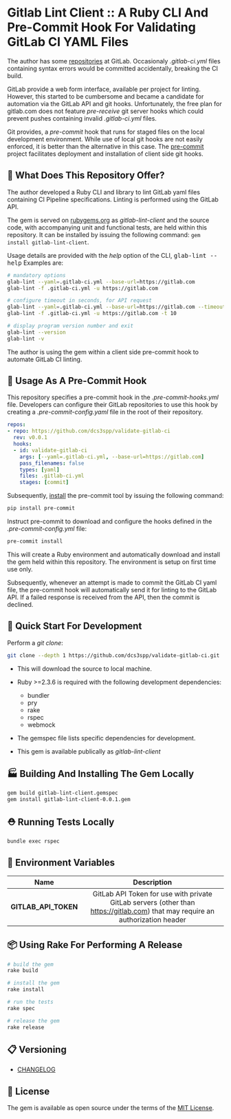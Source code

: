 # Gitlab Lint Client :: A Ruby CLI And Pre-Commit Hook For Validating GitLab CI YAML Files

The author has some [repositories](https://gitlab.com/groups/sppears_grp/-/shared) at GitLab.
Occasionaly *.gitlab-ci.yml* files containing syntax errors would be committed accidentally, 
breaking the CI build.

GitLab provide a web form interface, available per project for linting. However, this started
to be cumbersome and became a candidate for automation via the GitLab API and git hooks. 
Unfortunately, the free plan for gitlab.com does not feature *pre-receive* git server hooks which
could prevent pushes containing invalid *.gitlab-ci.yml* files. 

Git provides, a *pre-commit* hook that runs for staged files on the local development environment.
While use of local git hooks are not easily enforced, it is better than the alternative in this case. 
The [pre-commit](https://pre-commit.com/) project facilitates deployment and installation of 
client side git hooks. 


## 🔎 What Does This Repository Offer?

The author developed a Ruby CLI and library to lint GitLab yaml files containing CI 
Pipeline specifications. Linting is performed using the GitLab API. 

The gem is served on [rubygems.org](https://rubygems.org) as *gitlab-lint-client* and the 
source code, with accompanying unit and functional tests, are held within this repository. 
It can be installed by issuing the following command: 
```gem install gitlab-lint-client```. 

Usage details are provided with the *help* option of the CLI, <kbd>glab-lint --help</kbd>
Examples are:

``` bash
# mandatory options
glab-lint --yaml=.gitlab-ci.yml --base-url=https://gitlab.com
glab-lint -f .gitlab-ci.yml -u https://gitlab.com

# configure timeout in seconds, for API request
glab-lint --yaml=.gitlab-ci.yml --base-url=https://gitlab.com --timeout=10
glab-lint -f .gitlab-ci.yml -u https://gitlab.com -t 10

# display program version number and exit
glab-lint --version
glab-lint -v 
```

The author is using the gem within a client side pre-commit hook to automate GitLab CI linting.


## 🔐 Usage As A Pre-Commit Hook

This repository specifies a pre-commit hook in the *.pre-commit-hooks.yml* file. Developers can
configure their GitLab repositories to use this hook by creating a *.pre-commit-config.yaml* file
in the root of their repository.

``` yaml
repos:
- repo: https://github.com/dcs3spp/validate-gitlab-ci
  rev: v0.0.1
  hooks:
  - id: validate-gitlab-ci
    args: [--yaml=.gitlab-ci.yml, --base-url=https://gitlab.com]
    pass_filenames: false
    types: [yaml]
    files: .gitlab-ci.yml
    stages: [commit]
```

Subsequently, [install](https://pre-commit.com/#installation) the pre-commit tool by issuing
the following command:

``` bash
pip install pre-commit
```

Instruct pre-commit to download and configure the hooks defined in the *.pre-commit-config.yml* file:

``` bash
pre-commit install
```

This will create a Ruby environment and automatically download and install the gem held within this 
repository. The environment is setup on first time use only.

Subsequently, whenever an attempt is made to commit the GitLab CI yaml file, the pre-commit hook
will automatically send it for linting to the GitLab API. If a failed response is received from the API,
then the commit is declined. 


## 🔧 Quick Start For Development

Perform a *git clone*:
``` bash
git clone --depth 1 https://github.com/dcs3spp/validate-gitlab-ci.git
```

* This will download the source to local machine. 
* Ruby >=2.3.6 is required with the following development dependencies:
    * bundler
    * pry
    * rake
    * rspec
    * webmock

* The gemspec file lists specific dependencies for development.
* This gem is available publically as *gitlab-lint-client*


## 🏭 Building And Installing The Gem Locally

``` bash
gem build gitlab-lint-client.gemspec
gem install gitlab-lint-client-0.0.1.gem
```

## ⛑ Running Tests Locally

``` bash
bundle exec rspec
```

## 📁 Environment Variables

**Name**  |  **Description**
:---:  |  :---:
**GITLAB_API_TOKEN**  |  GitLab API Token for use with private GitLab servers (other than https://gitlab.com) that may require an authorization header 


## 📦 Using Rake For Performing A Release

``` bash
# build the gem
rake build

# install the gem
rake install

# run the tests
rake spec

# release the gem
rake release
```


## 📋 Versioning

- [CHANGELOG](CHANGELOG.md)


## 🔑 License

The gem is available as open source under the terms of the [MIT License](https://opensource.org/licenses/MIT).
